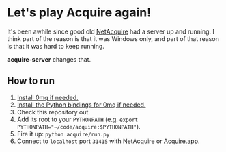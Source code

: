 Let's play Acquire again!
=========================

It's been awhile since good old [NetAcquire](http://www3.telus.net/kensit/NetAcquire/) had a server up and running. I think part of the reason is that it was Windows only, and part of that reason is that it was hard to keep running.

**acquire-server** changes that.


How to run
----------

  1. [Install 0mq if needed.](http://www.zeromq.org/intro:get-the-software)
  2. [Install the Python bindings for 0mq if needed.](http://www.zeromq.org/bindings:python)
  3. Check this repository out.
  4. Add its root to your `PYTHONPATH` (e.g. `export PYTHONPATH="~/code/acquire:$PYTHONPATH"`).
  5. Fire it up: `python acquire/run.py`
  6. Connect to `localhost` port `31415` with NetAcquire or [Acquire.app](http://nolanw.ca/acquire).
